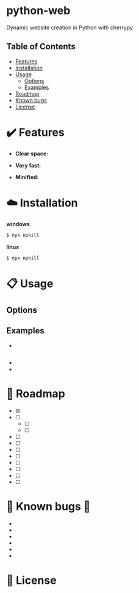# python-web
Dynamic website creation in Python with cherrypy




## Table of Contents

- [Features](#features)
- [Installation](#installation)
- [Usage](#usage)
  - [Options](#options)
  - [Examples](#examples)
- [Roadmap](#roadmap)
- [Known bugs](#known-bugs)
- [License](#license)

<a name="features"></a>
# :heavy_check_mark: Features

- **Clear space:** 

- **Very fast:**

- **Minified:**



<a name="Installation"></a>
# :cloud: Installation

<b>windows</b>

```bash
$ npx npkill
```

<b>linux</b>


```bash
$ npx npkill
```



<a name="usage"></a>
# :clipboard: Usage


<a name="Options"></a>
## Options




<a name="examples"></a>

## Examples

- 
```bash


```

-
-


<a name="roadmap"></a>
# :crystal_ball: Roadmap

- [x] 
- [ ] 
  - [ ] 
  - [ ] 
- [ ] 
- [ ] 
- [ ] 
- [ ] 
- [ ] 
- [ ] 
- [ ] 
- [ ] 


<a name="known-bugs"></a>
# :bug: Known bugs :bug:

- 
- 
- 
- 
- 
- 

<a name="license"></a>
# :scroll: License